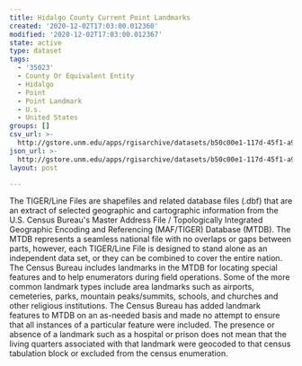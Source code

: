 ```yaml
---
title: Hidalgo County Current Point Landmarks
created: '2020-12-02T17:03:00.012360'
modified: '2020-12-02T17:03:00.012367'
state: active
type: dataset
tags:
  - '35023'
  - County Or Equivalent Entity
  - Hidalgo
  - Point
  - Point Landmark
  - U.s.
  - United States
groups: []
csv_url: >-
  http://gstore.unm.edu/apps/rgisarchive/datasets/b50c00e1-117d-45f1-a98c-46178d9f946c/tl_2010_35023_pointlm.derived.csv
json_url: >-
  http://gstore.unm.edu/apps/rgisarchive/datasets/b50c00e1-117d-45f1-a98c-46178d9f946c/tl_2010_35023_pointlm.derived.json
layout: post

---
```

The TIGER/Line Files are shapefiles and related database files (.dbf) that are an extract of selected geographic and cartographic information from the U.S. Census Bureau's Master Address File / Topologically Integrated Geographic Encoding and Referencing (MAF/TIGER) Database (MTDB).  The MTDB represents a seamless national file with no overlaps or gaps between parts, however, each TIGER/Line File is designed to stand alone as an independent data set, or they can be combined to cover the entire nation.  The Census Bureau includes landmarks in the MTDB for locating special features and to help enumerators during field operations.  Some of the more common landmark types include area landmarks such as airports, cemeteries, parks, mountain peaks/summits, schools, and churches and other religious institutions.  The Census Bureau has added landmark features to MTDB on an as-needed basis and made no attempt to ensure that all instances of a particular feature were included.  The presence or absence of a landmark such as a hospital or prison does not mean that the living quarters associated with that landmark were geocoded to that census tabulation block or excluded from the census enumeration.  

